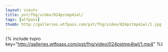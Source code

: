 ```yaml
--- 
layout: sieutv
title: pst/fhg/video/024pstmp4iwl/
tags: [wtfpass]
thumb: http://galleries.wtfpass.com/pst/fhg/video/024pstmp4iwl/1.jpg
---
```

{% include tvpro key="http://galleries.wtfpass.com/pst/fhg/video/024pstmp4iwl/1.mp4" %} 
